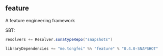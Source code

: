 ## feature
A feature engineering framework

SBT:

```scala
resolvers += Resolver.sonatypeRepo("snapshots")

libraryDependencies += "me.tongfei" %% "feature" % "0.4.0-SNAPSHOT"
```
